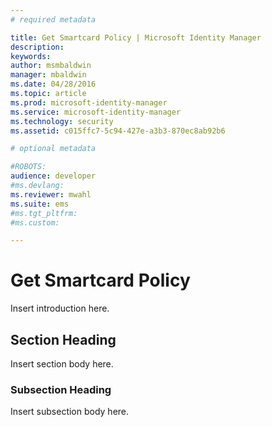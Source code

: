 ```yaml
---
# required metadata

title: Get Smartcard Policy | Microsoft Identity Manager
description:
keywords:
author: msmbaldwin
manager: mbaldwin
ms.date: 04/28/2016
ms.topic: article
ms.prod: microsoft-identity-manager
ms.service: microsoft-identity-manager
ms.technology: security
ms.assetid: c015ffc7-5c94-427e-a3b3-870ec8ab92b6

# optional metadata

#ROBOTS:
audience: developer
#ms.devlang:
ms.reviewer: mwahl
ms.suite: ems
#ms.tgt_pltfrm:
#ms.custom:

---
```


# Get Smartcard Policy
Insert introduction here.

## Section Heading
Insert section body here.

### Subsection Heading
Insert subsection body here.

